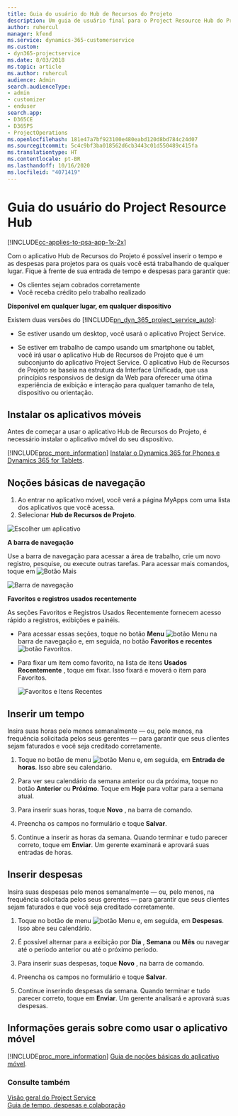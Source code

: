 ```yaml
---
title: Guia do usuário do Hub de Recursos do Projeto
description: Um guia de usuário final para o Project Resource Hub do Project Service
author: ruhercul
manager: kfend
ms.service: dynamics-365-customerservice
ms.custom:
- dyn365-projectservice
ms.date: 8/03/2018
ms.topic: article
ms.author: ruhercul
audience: Admin
search.audienceType:
- admin
- customizer
- enduser
search.app:
- D365CE
- D365PS
- ProjectOperations
ms.openlocfilehash: 181e47a7bf923100e480eabd120d8bd784c24d07
ms.sourcegitcommit: 5c4c9bf3ba018562d6cb3443c01d550489c415fa
ms.translationtype: HT
ms.contentlocale: pt-BR
ms.lasthandoff: 10/16/2020
ms.locfileid: "4071419"
---
```

# <a name="user-guide-for-project-resource-hub"></a>Guia do usuário do Project Resource Hub

[!INCLUDE[cc-applies-to-psa-app-1x-2x](../includes/cc-applies-to-psa-app-1x-2x.md)]

Com o aplicativo Hub de Recursos do Projeto é possível inserir o tempo e as despesas para projetos para os quais você está trabalhando de qualquer lugar. Fique à frente de sua entrada de tempo e despesas para garantir que:

- Os clientes sejam cobrados corretamente
- Você receba crédito pelo trabalho realizado

**Disponível em qualquer lugar, em qualquer dispositivo**

Existem duas versões do [!INCLUDE[pn_dyn_365_project_service_auto](../includes/pn-dyn-365-project-service-auto.md)]: 

- Se estiver usando um desktop, você usará o aplicativo Project Service. 

- Se estiver em trabalho de campo usando um smartphone ou tablet, você irá usar o aplicativo Hub de Recursos de Projeto que é um subconjunto do aplicativo Project Service. O aplicativo Hub de Recursos de Projeto se baseia na estrutura da Interface Unificada, que usa princípios responsivos de design da Web para oferecer uma ótima experiência de exibição e interação para qualquer tamanho de tela, dispositivo ou orientação. 


## <a name="install-the-mobile-app"></a>Instalar os aplicativos móveis
Antes de começar a usar o aplicativo Hub de Recursos do Projeto, é necessário instalar o aplicativo móvel do seu dispositivo. 

[!INCLUDE[proc_more_information](../includes/proc-more-information.md)] [Instalar o Dynamics 365 for Phones e Dynamics 365 for Tablets](https://docs.microsoft.com/dynamics365/mobile-app/install-dynamics-365-for-phones-and-tablets).

## <a name="basic-navigation"></a>Noções básicas de navegação
1.  Ao entrar no aplicativo móvel, você verá a página MyApps com uma lista dos aplicativos que você acessa. 
2.  Selecionar **Hub de Recursos de Projeto**.

![Escolher um aplicativo](media/chooseApp_1.png "Escolher um aplicativo")

**A barra de navegação**

Use a barra de navegação para acessar a área de trabalho, crie um novo registro, pesquise, ou execute outras tarefas. Para acessar mais comandos, toque em ![Botão Mais](media/MoreButton.png "Botão Mais")

![Barra de navegação](media/NavBar_2.png "Barra de navegação")

**Favoritos e registros usados recentemente**

As seções Favoritos e Registros Usados Recentemente fornecem acesso rápido a registros, exibições e painéis. 

- Para acessar essas seções, toque no botão **Menu** ![botão Menu](media/MenuButton.png "Botão de menu") na barra de navegação e, em seguida, no botão **Favoritos e recentes** ![botão Favoritos](media/FavButton.png "Botão Favoritos").

- Para fixar um item como favorito, na lista de itens **Usados Recentemente** , toque em fixar. Isso fixará e moverá o item para Favoritos.

  ![Favoritos e Itens Recentes](media/Favs_3.png "Favoritos e Itens Recentes")
 
## <a name="enter-time"></a>Inserir um tempo
Insira suas horas pelo menos semanalmente — ou, pelo menos, na frequência solicitada pelos seus gerentes — para garantir que seus clientes sejam faturados e você seja creditado corretamente.

1. Toque no botão de menu ![botão Menu](media/MenuButton.png "Botão de menu") e, em seguida, em **Entrada de horas**. Isso abre seu calendário.

2. Para ver seu calendário da semana anterior ou da próxima, toque no botão **Anterior** ou **Próximo**. Toque em **Hoje** para voltar para a semana atual.

3. Para inserir suas horas, toque **Novo** , na barra de comando. 

4. Preencha os campos no formulário e toque **Salvar**.

5. Continue a inserir as horas da semana. Quando terminar e tudo parecer correto, toque em **Enviar**. Um gerente examinará e aprovará suas entradas de horas.

## <a name="enter-expenses"></a>Inserir despesas 
Insira suas despesas pelo menos semanalmente — ou, pelo menos, na frequência solicitada pelos seus gerentes — para garantir que seus clientes sejam faturados e que você seja creditado corretamente.

1. Toque no botão de menu ![botão Menu](media/MenuButton.png "Botão de menu") e, em seguida, em **Despesas**. Isso abre seu calendário.

2. É possível alternar para a exibição por **Dia** , **Semana** ou **Mês** ou navegar até o período anterior ou até o próximo período. 

3. Para inserir suas despesas, toque **Novo** , na barra de comando. 

4. Preencha os campos no formulário e toque **Salvar**.

5. Continue inserindo despesas da semana. Quando terminar e tudo parecer correto, toque em **Enviar**. Um gerente analisará e aprovará suas despesas.

## <a name="general-information-on-how-to-use-the-mobile-app"></a>Informações gerais sobre como usar o aplicativo móvel 
[!INCLUDE[proc_more_information](../includes/proc-more-information.md)] [Guia de noções básicas do aplicativo móvel](https://docs.microsoft.com/dynamics365/mobile-app/dynamics-365-phones-tablets-users-guide).

### <a name="see-also"></a>Consulte também  
 [Visão geral do Project Service](../psa/overview.md)   
 [Guia de tempo, despesas e colaboração](../psa/time-expense-collaboration-guide.md)   
 
